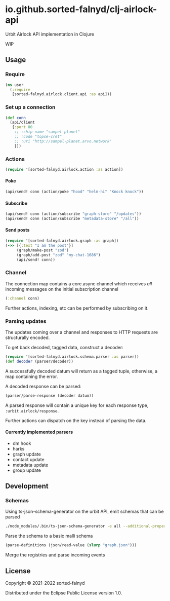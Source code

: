 # io.github.sorted-falnyd/clj-airlock-api

Urbit Airlock API implementation in Clojure

WIP

## Usage

### Require

```clojure
(ns user
  (:require
   [sorted-falnyd.airlock.client.api :as api]))
```
### Set up a connection

```clojure
(def conn
  (api/client
   {:port 80
    ;; :ship-name "sampel-planet"
    ;; :code "topse-cret"
    ;; :uri "http://sampel-planet.arvo.network"
    }))

```

### Actions

```clojure
(require '[sorted-falnyd.airlock.action :as action])
```

#### Poke

```clojure
(api/send! conn (action/poke "hood" "helm-hi" "Knock knock"))
```

#### Subscribe

```clojure
(api/send! conn (action/subscribe "graph-store" "/updates"))
(api/send! conn (action/subscribe "metadata-store" "/all"))
```

#### Send posts

```clojure
(require '[sorted-falnyd.airlock.graph :as graph])
(->> [{:text "I am the post"}]
     (graph/make-post "zod")
     (graph/add-post "zod" "my-chat-1686")
     (api/send! conn))
```

### Channel

The connection map contains a core.async channel which receives *all*
incoming messages on the initial subscription channel

```clojure
(:channel conn)
```

Further actions, indexing, etc can be performed by subscribing on it.

### Parsing updates

The updates coming over a channel and responses to HTTP requests are
structurally encoded.

To get back decoded, tagged data, construct a decoder:

```clojure
(require '[sorted-falnyd.airlock.schema.parser :as parser])
(def decoder (parser/decoder))
```

A successfully decoded datum will return as a tagged tuple, otherwise, a
map containing the error.

A decoded response can be parsed:

```clojure
(parser/parse-response (decoder datum))
```

A parsed response will contain a unique key for each response type,
`:urbit.airlock/response`.

Further actions can dispatch on the key instead of parsing the data.

#### Currently implemented parsers

- dm hook
- harks
- graph update
- contact update
- metadata update
- group update

## Development

### Schemas

Using ts-json-schema-generator on the urbit API, emit schemas that can be parsed

```bash
./node_modules/.bin/ts-json-schema-generator -e all --additional-properties true -f tsconfig.json --type 'Graph'  > ~/Urbit/clj-airlock-api/src/dev/resources/graph-update2.json
```

Parse the schema to a basic malli schema

```clojure
(parse-definitions (json/read-value (slurp "graph.json")))
```

Merge the registries and parse incoming events

## License

Copyright © 2021-2022 sorted-falnyd

Distributed under the Eclipse Public License version 1.0.
